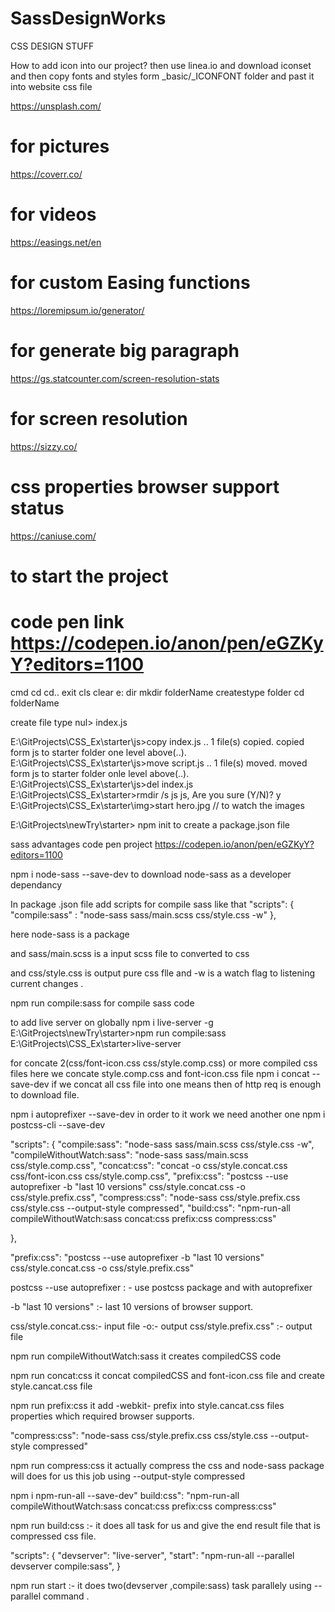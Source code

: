 # SassDesignWorks

CSS DESIGN STUFF

How to add icon into our project? 
then use 
linea.io and download iconset
and then copy fonts and styles form _basic/_ICONFONT folder and past it into website css file

https://unsplash.com/
# for pictures
https://coverr.co/
# for videos
https://easings.net/en
# for custom Easing functions
https://loremipsum.io/generator/
# for generate big paragraph
https://gs.statcounter.com/screen-resolution-stats
# for screen resolution
https://sizzy.co/
# css properties browser support status
https://caniuse.com/

# to start the project

# code pen link https://codepen.io/anon/pen/eGZKyY?editors=1100
cmd
cd
cd..
exit
cls clear
e:
dir
mkdir folderName createstype folder
cd folderName

create file
type nul> index.js 

E:\GitProjects\CSS_Ex\starter\js>copy index.js ..
 1 file(s) copied. copied form js to starter folder one level above(..).
E:\GitProjects\CSS_Ex\starter\js>move script.js ..
        1 file(s) moved. moved form js to starter folder onle level above(..).
E:\GitProjects\CSS_Ex\starter\js>del index.js
E:\GitProjects\CSS_Ex\starter>rmdir /s js
js, Are you sure (Y/N)? y
E:\GitProjects\CSS_Ex\starter\img>start hero.jpg // to watch the images

E:\GitProjects\newTry\starter> npm init
to create a package.json file

sass advantages code pen project
https://codepen.io/anon/pen/eGZKyY?editors=1100

npm i node-sass --save-dev
to download node-sass as a developer dependancy

In package .json file add scripts for compile sass 
like that 
 "scripts": {
    "compile:sass" : "node-sass sass/main.scss css/style.css -w"
  },

here node-sass is a package 

and sass/main.scss is a input scss file to converted to css

and css/style.css is output pure css flle
and -w is a watch flag to listening current changes .

npm run compile:sass 
for compile sass code 

to add live server on globally
npm i live-server -g
E:\GitProjects\newTry\starter>npm run compile:sass
E:\GitProjects\CSS_Ex\starter>live-server

for concate 2(css/font-icon.css css/style.comp.css) or more compiled css files
here we concate style.comp.css and font-icon.css file
npm i concat --save-dev
if we concat all css file into one means then of http req is enough to download file.

 npm i autoprefixer  --save-dev
in order to it work we need another one
npm i postcss-cli  --save-dev

"scripts": {
    "compile:sass": "node-sass sass/main.scss css/style.css -w",
    "compileWithoutWatch:sass": "node-sass sass/main.scss css/style.comp.css",
    "concat:css": "concat -o css/style.concat.css css/font-icon.css css/style.comp.css",
   "prefix:css": "postcss --use autoprefixer -b \"last 10 versions\" css/style.concat.css -o css/style.prefix.css",
"compress:css": "node-sass css/style.prefix.css css/style.css --output-style compressed",
"build:css": "npm-run-all compileWithoutWatch:sass concat:css prefix:css compress:css"

  },

"prefix:css": "postcss --use autoprefixer -b \"last 10 versions\" css/style.concat.css -o css/style.prefix.css"


postcss --use autoprefixer : - use postcss package and with autoprefixer

-b \"last 10 versions\"  :-  last 10 versions of browser support.

css/style.concat.css:- input file
 -o:- output
 css/style.prefix.css" :- output file

npm run compileWithoutWatch:sass
it creates compiledCSS code

npm run concat:css
it concat compiledCSS and font-icon.css file and create style.cancat.css file

npm run prefix:css
it add -webkit- prefix into style.cancat.css files properties which required browser supports.

"compress:css": "node-sass css/style.prefix.css css/style.css --output-style compressed"

npm run compress:css
it actually compress the css and node-sass package will does for us this job using
 --output-style compressed

 npm i npm-run-all --save-dev"
build:css": "npm-run-all compileWithoutWatch:sass concat:css prefix:css compress:css"

npm run build:css :- 
it does all task for us and give the end result file
that is compressed css file.

"scripts": {
"devserver": "live-server",
 "start": "npm-run-all --parallel devserver compile:sass",
}

npm run start :- it does two(devserver ,compile:sass) task parallely using --parallel command .



